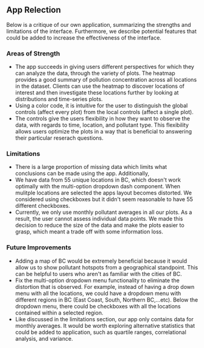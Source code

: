 ## App Relection

Below is a critique of our own application, summarizing the strengths and limitations of the interface. Furthermore, we describe potential features that could be added to increase the effectiveness of the interface.

### Areas of Strength
- The app succeeds in giving users different perspectives for which they can analyze the data, through the variety of plots. The heatmap provides a good summary of pollution concentration across all locations in the dataset. Clients can use the heatmap to discover locations of interest and then investigate these locations further by looking at distributions and time-series plots.
- Using a color code, it is intuitive for the user to distinguish the global controls (affect every plot) from the local controls (affect a single plot).
- The controls give the users flexibility in how they want to observe the data, with regards to time, location, and pollutant type. This flexibility allows users optimize the plots in a way that is beneficial to answering their particular reserach questions.

### Limitations
- There is a large proportion of missing data which limits what conclusions can be made using the app. Additionally, 
- We have data from 55 unique locations in BC, which doesn't work optimally with the multi-option dropdown dash component. When mulitple locations are selected the apps layout becomes distorted. We considered using checkboxes but it didn't seem reasonable to have 55 different checkboxes.
- Currently, we only use monthly pollutant averages in all our plots. As a result, the user cannot assess individual data points. We made this decision to reduce the size of the data and make the plots easier to grasp, which meant a trade off with some information loss.

### Future Improvements
- Adding a map of BC would be extremely beneficial because it would allow us to show pollutant hotspots from a geographical standpoint. This can be helpful to users who aren't as familiar with the cities of BC.
- Fix the multi-option dropdown menu functionality to eliminate the distortion that is observed. For example, instead of having a drop down menu with all the locations, we could have a dropdown menu with different regions in BC (East Coast, South, Northern BC,...etc). Below the dropdown menu, there could be checkboxes with all the locations contained within a selected region.
- Like discussed in the limitations section, our app only contains data for monthly averages. It would be worth exploring alternative statistics that could be added to application, such as quartile ranges, correlational analysis, and variance.
